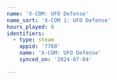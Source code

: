 ```yaml
---
name: 'X-COM: UFO Defense'
name_sort: 'X-COM 1: UFO Defense'
hours_played: 0
identifiers:
  - type: steam
    appid: '7760'
    name: 'X-COM: UFO Defense'
    synced_on: '2024-07-04'

---
```

